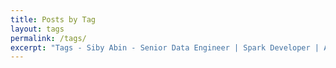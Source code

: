 ```yaml
---
title: Posts by Tag
layout: tags
permalink: /tags/
excerpt: "Tags - Siby Abin - Senior Data Engineer | Spark Developer | AWS | Airflow | Python | SQL | Databricks | DBT"
---
```

